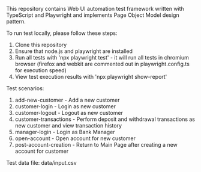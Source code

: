 This repository contains Web UI automation test framework written with TypeScript and Playwright and implements Page Object Model design pattern.

To run test locally, please follow these steps:

1. Clone this repository
2. Ensure that node.js and playwright are installed
3. Run all tests with 'npx playwright test' - it will run all tests in chromium browser (firefox and webkit are commented out in playwright.config.ts for execution speed)
4. View test execution results with 'npx playwright show-report'

Test scenarios:

1. add-new-customer - Add a new customer
2. customer-login - Login as new customer
3. customer-logout - Logout as new customer
4. customer-transactions - Perform deposit and withdrawal transactions as new customer and view transaction history
5. manager-login - Login as Bank Manager
6. open-account - Open account for new customer
7. post-account-creation - Return to Main Page after creating a new account for customer

Test data file:
data/input.csv
